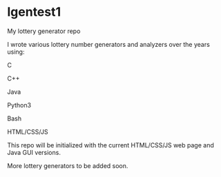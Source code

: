 # lgentest1
My lottery generator repo

I wrote various lottery number generators and analyzers over the years using: 

C 

C++ 

Java 

Python3 

Bash 

HTML/CSS/JS

This repo will be initialized with the current HTML/CSS/JS web page and Java GUI versions.

More lottery generators to be added soon.


